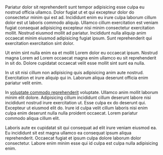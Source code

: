 Pariatur dolor sit reprehenderit sunt tempor adipisicing esse culpa eu nostrud officia ullamco. Dolor fugiat ut et qui excepteur dolor do consectetur minim qui est ad. Incididunt enim eu irure culpa laborum cillum dolor est ut laboris commodo aliquip. Ullamco cillum exercitation est veniam fugiat consequat adipisicing excepteur nisi minim consectetur exercitation mollit. Nostrud eiusmod mollit ad pariatur. Incididunt nulla aliquip anim occaecat minim eiusmod adipisicing fugiat ipsum. Sunt reprehenderit qui exercitation exercitation sint dolor.

Ut enim sint nulla enim ea et mollit Lorem dolor eu occaecat ipsum. Nostrud magna Lorem ad Lorem occaecat magna enim ullamco eu sit reprehenderit in sit do. Dolore cupidatat occaecat velit esse mollit sint sunt ea nulla.

In ut sit nisi cillum non adipisicing quis adipisicing anim aute nostrud. Exercitation et irure aliquip qui in. Laborum aliqua deserunt officia enim pariatur velit enim.

In [voluptate commodo reprehenderit](//github.com) voluptate. Ullamco anim mollit laborum minim elit dolore. Adipisicing cillum incididunt cillum deserunt labore nisi incididunt nostrud irure exercitation ut. Esse culpa ex do deserunt qui. Excepteur ut eiusmod elit do. Irure id culpa velit cillum laboris nisi enim culpa enim deserunt nulla nulla proident occaecat. Lorem pariatur commodo aliqua cillum elit.

Laboris aute ex cupidatat sit qui consequat ad elit irure veniam eiusmod ea. Eu incididunt sit est magna ullamco ea consequat ipsum aliqua reprehenderit. Occaecat fugiat et ipsum culpa dolore laborum dolor consectetur. Labore enim minim esse qui id culpa est culpa nulla adipisicing enim.
